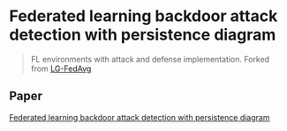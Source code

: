 # Federated learning backdoor attack detection with persistence diagram
> FL environments with attack and defense implementation.
> Forked from [LG-FedAvg](https://github.com/pliang279/LG-FedAvg)

## Paper
[Federated learning backdoor attack detection with persistence diagram](https://doi.org/10.1016/j.cose.2023.103557)